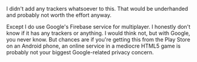 I didn't add any trackers whatsoever to this. That would be underhanded and probably not worth the effort anyway.

Except I do use Google's Firebase service for multiplayer. I honestly don't know if it has any trackers or anything. I would think not, but with Google, you never know. But chances are if you're getting this from the Play Store on an Android phone, an online service in a mediocre HTML5 game is probably not your biggest Google-related privacy concern.